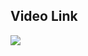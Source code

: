 ## Video Link
[![](http://img.youtube.com/vi/C0DHnum3Adg/0.jpg)](http://www.youtube.com/watch?v=C0DHnum3Adg "")
